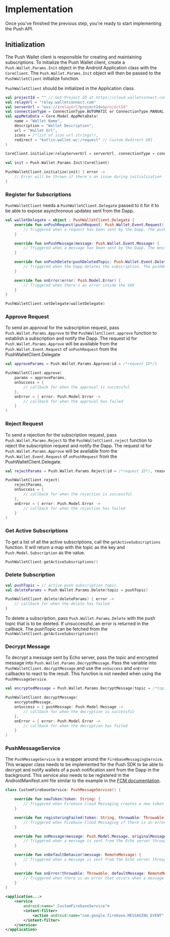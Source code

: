 # Implementation

Once you've finished the previous step, you're ready to start implementing the Push API.

## Initialization

The Push Wallet client is responsible for creating and maintaining subscriptions. To initialize the Push Wallet client, create a `Push.Wallet.Params.Init` object in the Android Application class with the `CoreClient`. The `Push.Wallet.Params.Init` object will then be passed to the `PushWalletClient` initialize function.

`PushWalletClient` should be initialized in the Application class.

```kotlin
val projectId = "" // Get Project ID at https://cloud.walletconnect.com/
val relayUrl = "relay.walletconnect.com"
val serverUrl = "wss://$relayUrl?projectId=$projectId"
val connectionType = ConnectionType.AUTOMATIC or ConnectionType.MANUAL
val appMetaData = Core.Model.AppMetaData(
    name = "Wallet Name",
    description = "Wallet Description",
    url = "Wallet Url",
    icons = /*list of icon url strings*/,
    redirect = "kotlin-wallet-wc:/request" // Custom Redirect URI
)

CoreClient.initialize(relayServerUrl = serverUrl, connectionType = connectionType, application = this, metaData = appMetaData)

val init = Push.Wallet.Params.Init(CoreClient)

PushWalletClient.initialize(init) { error ->
    // Error will be thrown if there's an issue during initialization
}
```

### Register for Subscriptions

`PushWalletClient` needs a `PushWalletClient.Delegate` passed to it for it to be able to expose asynchronous updates sent from the Dapp.

```kotlin
val walletDelegate = object : PushWalletClient.Delegate {
    override fun onPushRequest(pushRequest: Push.Wallet.Event.Request) {
        // Triggered when a request has been sent by the Dapp. The pushRequest contains the request ID
    }

    override fun onPushMessage(message: Push.Wallet.Event.Message) {
        // Triggered when a message has been sent by the Dapp. The message contains the title, body, icon, and url
    }

    override fun onPushDelete(pushDeletedTopic: Push.Wallet.Event.Delete) {
        // Triggered when the Dapp deletes the subscription. The pushDelete contains the topic that was deleted
    }

    override fun onError(error: Push.Model.Error) {
        // Triggered when there's an error inside the SDK
    }
}

PushWalletClient.setDelegate(walletDelegate)
```

### Approve Request

To send an approval for the subscription request, pass `Push.Wallet.Params.Approve` to the `PushWalletClient.approve` function to establish a subscription and notify the Dapp. The request id for `Push.Wallet.Params.Approve` will be available from the `Push.Wallet.Event.Request` of `onPushRequest` from the PushWalletClient.Delegate

```kotlin
val approveParams = Push.Wallet.Params.Approve(id = /*request ID*/)

PushWalletClient.approve(
    params = approveParams,
    onSuccess = { 
        // callback for when the approval is successful
    },
    onError = { error: Push.Model.Error ->
        // callback for when the approval has failed
    }
)
```

### Reject Request

To send a rejection for the subscription request, pass `Push.Wallet.Params.Reject` to the `PushWalletClient.reject` function to reject the subscription request and notify the Dapp. The request id for `Push.Wallet.Params.Approve` will be available from the `Push.Wallet.Event.Request` of `onPushRequest` from the PushWalletClient.Delegate.

```kotlin
val rejectParams = Push.Wallet.Params.Reject(id = /*request ID*/, reason = /*Error Reason*/)

PushWalletClient.reject(
    rejectParams,
    onSuccess = { 
        // callback for when the rejection is successful
    },
    onError = { error: Push.Model.Error ->
        // callback for when the rejection has failed
    }
)
```

### Get Active Subscriptions

To get a list of all the active subscriptions, call the `getActiveSubscriptions` function. It will return a map with the topic as the key and `Push.Model.Subscription` as the value.

```kotlin
PushWalletClient.getActiveSubscriptions()
```

### Delete Subscription

```kotlin
val pushTopic = // active push subscription topic
val deleteParams = Push.Wallet.Params.Delete(topic = pushTopic)

PushWalletClient.delete(deleteParams) { error ->
    // callback for when the delete has failed
}
```

To delete a subscription, pass `Push.Wallet.Params.Delete` with the push topic that is to be deleted. If unsuccessful, an error is returned in the callback. The pushTopic can be fetched from the `PushWalletClient.getActiveSubscriptions()`

### Decrypt Message

To decrypt a message sent by Echo server, pass the topic and encrypted message into `Push.Wallet.Params.DecryptMessage`. Pass the variable into `PushWalletClient.decryptMessage` and use the `onSuccess` and `onError` callbacks to react to the result. This function is not needed when using the `PushMessageService`.

```kotlin
val encryptedMessage = Push.Wallet.Params.DecryptMessage(topic = /*topic*/, encryptedMessage = /*encrypted message*/)

PushWalletClient.decryptMessage(
    encryptedMessage,
    onSuccess = { pushMessage: Push.Model.Message -> 
        // callback for when the decryption is successful
    },
    onError = { error: Push.Model.Error -> 
        // callback for when the decryption has failed
    }
)
```

### PushMessageService

The `PushMessageService` is a wrapper around the `FirebaseMessagingService`. This wrapper class needs to be implemented for the Push SDK to be able to decrypt and notify wallets of a push notification sent from the Dapp in the background. 
This service also needs to be registered in the AndroidManifest.xml file similar to the example in the [FCM documentation](https://firebase.google.com/docs/cloud-messaging/android/client#manifest).

```kotlin
class CustomFirebaseService: PushMessageService() {

    override fun newToken(token: String) {
        // Triggered when Firebase Cloud Messaging creates a new token and that token is registered with the Echo server
    }

    override fun registeringFailed(token: String, throwable: Throwable) {
        // Triggered when Firebase Cloud Messaging if there is an error with registering with the Echo server with a new token
    }

    override fun onMessage(message: Push.Model.Message, originalMessage: RemoteMessage) {
        // Triggered when a message is sent from the Echo server through Firebase Cloud Messaging and the message contains `Push.Model.Message`. The original FCM RemoteMessage is also returned
    }

    override fun onDefaultBehavior(message: RemoteMessage) {
        // Triggered when a message is sent from the Echo server through Firebase Cloud Messaging and the message does not contain `Push.Model.Message`. The original FCM RemoteMessage returned instead
    }

    override fun onError(throwable: Throwable, defaultMessage: RemoteMessage) {
        // Triggered when there is an error that occurs when a message is received from the Echo server
    }
}
```

```xml
<application...>
    <service
        android:name=".CustomFirebaseService">
        <intent-filter>
            <action android:name="com.google.firebase.MESSAGING_EVENT" />
        </intent-filter>
    </service>
</application>
```

